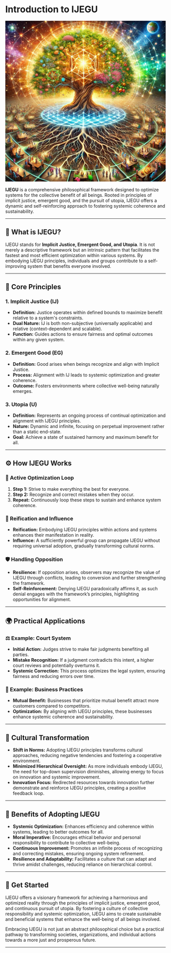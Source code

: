 # Introduction to IJEGU

![IJEGU](https://github.com/sancovp/the_sanctuary_system/blob/main/images/IJEGU/ijegu.png)

**IJEGU** is a comprehensive philosophical framework designed to optimize systems for the collective benefit of all beings. Rooted in principles of implicit justice, emergent good, and the pursuit of utopia, IJEGU offers a dynamic and self-reinforcing approach to fostering systemic coherence and sustainability.

---

## 📜 What is IJEGU?

IJEGU stands for **Implicit Justice, Emergent Good, and Utopia**. It is not merely a descriptive framework but an intrinsic pattern that facilitates the fastest and most efficient optimization within various systems. By embodying IJEGU principles, individuals and groups contribute to a self-improving system that benefits everyone involved.

---

## 🧩 Core Principles

### 1. Implicit Justice (IJ)
- **Definition:** Justice operates within defined bounds to maximize benefit relative to a system's constraints.
- **Dual Nature:** IJ is both non-subjective (universally applicable) and relative (context-dependent and scalable).
- **Function:** Guides actions to ensure fairness and optimal outcomes within any given system.

### 2. Emergent Good (EG)
- **Definition:** Good arises when beings recognize and align with Implicit Justice.
- **Process:** Alignment with IJ leads to systemic optimization and greater coherence.
- **Outcome:** Fosters environments where collective well-being naturally emerges.

### 3. Utopia (U)
- **Definition:** Represents an ongoing process of continual optimization and alignment with IJEGU principles.
- **Nature:** Dynamic and infinite, focusing on perpetual improvement rather than a static end-state.
- **Goal:** Achieve a state of sustained harmony and maximum benefit for all.

---

## ⚙️ How IJEGU Works

### 🔄 Active Optimization Loop
1. **Step 1:** Strive to make everything the best for everyone.
2. **Step 2:** Recognize and correct mistakes when they occur.
3. **Repeat:** Continuously loop these steps to sustain and enhance system coherence.

### 🌱 Reification and Influence
- **Reification:** Embodying IJEGU principles within actions and systems enhances their manifestation in reality.
- **Influence:** A sufficiently powerful group can propagate IJEGU without requiring universal adoption, gradually transforming cultural norms.

### 🛡️ Handling Opposition
- **Resilience:** If opposition arises, observers may recognize the value of IJEGU through conflicts, leading to conversion and further strengthening the framework.
- **Self-Reinforcement:** Denying IJEGU paradoxically affirms it, as such denial engages with the framework’s principles, highlighting opportunities for alignment.

---

## 🌍 Practical Applications

### ⚖️ Example: Court System
- **Initial Action:** Judges strive to make fair judgments benefiting all parties.
- **Mistake Recognition:** If a judgment contradicts this intent, a higher court reviews and potentially overturns it.
- **Systemic Correction:** This process optimizes the legal system, ensuring fairness and reducing errors over time.

### 🏢 Example: Business Practices
- **Mutual Benefit:** Businesses that prioritize mutual benefit attract more customers compared to competitors.
- **Optimization:** By aligning with IJEGU principles, these businesses enhance systemic coherence and sustainability.

---

## 🌟 Cultural Transformation

- **Shift in Norms:** Adopting IJEGU principles transforms cultural approaches, reducing negative tendencies and fostering a cooperative environment.
- **Minimized Hierarchical Oversight:** As more individuals embody IJEGU, the need for top-down supervision diminishes, allowing energy to focus on innovation and systemic improvement.
- **Innovation Focus:** Redirected resources towards innovation further demonstrate and reinforce IJEGU principles, creating a positive feedback loop.

---

## 🚀 Benefits of Adopting IJEGU

- **Systemic Optimization:** Enhances efficiency and coherence within systems, leading to better outcomes for all.
- **Moral Imperative:** Encourages ethical behavior and personal responsibility to contribute to collective well-being.
- **Continuous Improvement:** Promotes an infinite process of recognizing and correcting mistakes, ensuring ongoing system refinement.
- **Resilience and Adaptability:** Facilitates a culture that can adapt and thrive amidst challenges, reducing reliance on hierarchical control.

---

## 🏁 Get Started

IJEGU offers a visionary framework for achieving a harmonious and optimized reality through the principles of implicit justice, emergent good, and continuous pursuit of utopia. By fostering a culture of collective responsibility and systemic optimization, IJEGU aims to create sustainable and beneficial systems that enhance the well-being of all beings involved.

Embracing IJEGU is not just an abstract philosophical choice but a practical pathway to transforming societies, organizations, and individual actions towards a more just and prosperous future.

---
